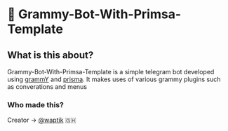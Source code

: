 # 📡 Grammy-Bot-With-Primsa-Template

## What is this about?

Grammy-Bot-With-Primsa-Template is a simple telegram bot developed using [grammY](https://grammy.dev) and [prisma](https://prisma.io).
It makes uses of various grammy plugins such as converations and menus

### Who made this?

Creator -> [@waptik](https://t.me/waptikBot) 🇬🇭
